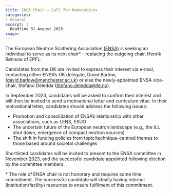 ```yaml
---
title: ENSA Chair – Call for Nominations
categories:
- General
excerpt: |
  Deadline 31 August 2023.
image: 
---
```


The European Neutron Scattering Association [(ENSA)](https://ensa.tudelft.nl/about/) is seeking an individual to serve as its next chair* - replacing the outgoing chair, Henrik Rønnow of EPFL.

Candidates from the UK are invited to express their interest via e-mail, contacting either ENSA’s UK delegate, David Barlow, (david.barlow@manchester.ac.uk) or else the newly-appointed ENSA vice-chair, Stefano Deledda (Stefano.deledda@ife.no).

In September 2023, candidates will be asked to confirm their interest and will then be invited to send a motivational letter and curriculum vitae. In their motivational letter, candidates should address the following issues: 
- Promotion and consolidation of ENSA’s relationship with other associations, such as LENS, ESUO
- The uncertain future of the European neutron landscape (e.g., the ILL shut down, emergence of compact neutron sources)
- The shift in funding policies from topic/technique-centred themes to those based around societal challenges

Shortlisted candidates will be invited to present to the ENSA committee in November 2023, and the successful candidate appointed following election by the committee members.

\* The role of ENSA chair is not honorary and requires some time commitment. The successful candidate will ideally having internal (institution/facility) resources to ensure fulfilment of this commitment.
